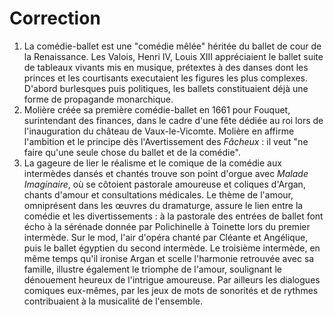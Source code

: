 # Correction
1. La comédie-ballet est une "comédie mêlée" héritée du ballet de cour de la Renaissance. Les Valois, Henri IV, Louis XIII appréciaient le ballet suite de tableaux vivants mis en musique, prétextes à des danses dont les princes et les courtisants executaient les figures les plus complexes. D'abord burlesques puis politiques, les ballets constituaient déjà une forme de propagande monarchique.
2. Molière créée sa première comédie-ballet en 1661 pour Fouquet, surintendant des finances, dans le cadre d'une fête dédiée au roi lors de l'inauguration du château de Vaux-le-Vicomte. Molière en affirme l'ambition et le principe dès l'Avertissement des *Fâcheux* : il veut "ne faire qu'une seule chose du ballet et de la comédie".
3. La gageure de lier le réalisme et le comique de la comédie aux intermèdes dansés et chantés trouve son point d'orgue avec *Malade Imaginaire*, où se côtoient pastorale amoureuse et coliques d'Argan, chants d'amour et consultations médicales. Le thème de l'amour, omniprésent dans les œuvres du dramaturge, assure le lien entre la comédie et les divertissements : à la pastorale des entrées de ballet font écho à la sérénade donnée par Polichinelle à Toinette lors du premier intermède. 
	Sur le mod, l'air d'opéra chanté par Cléante et Angélique, puis le ballet égyptien du second intermède. Le troisième intermède, en même temps qu'il ironise Argan et scelle l'harmonie retrouvée avec sa famille, illustre également le triomphe de l'amour, soulignant le dénouement heureux de l'intrigue amoureuse. Par ailleurs les dialogues comiques eux-mêmes, par les jeux de mots de sonorités et de rythmes contribuaient à la musicalité de l'ensemble.  